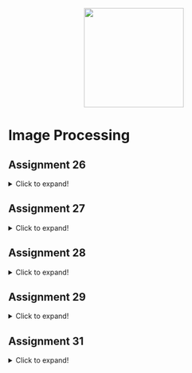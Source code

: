 
<p align="center"><a href="https://www.opencv.org" target="_blank"><img src="https://upload.wikimedia.org/wikipedia/commons/thumb/3/32/OpenCV_Logo_with_text_svg_version.svg/270px-OpenCV_Logo_with_text_svg_version.svg.png" width="200"></a></p><p></p>

# Image Processing
## Assignment 26
<details>
  <summary>Click to expand!</summary>
  
  ### **chess-Bord**
  ![screen shot](https://raw.githubusercontent.com/Mohammadnematizade/image_processing/main/Assignment%2026/chess-Bord.jpg)
  ### **dark and light color**
  ![screen shot](https://raw.githubusercontent.com/Mohammadnematizade/image_processing/main/Assignment%2026/1.jpg)
  ### **Rotate the image 180**
  ![screen shot](https://raw.githubusercontent.com/Mohammadnematizade/image_processing/main/Assignment%2026/happy.jpg)
  ### **first_name**
  ![screen shot](https://raw.githubusercontent.com/Mohammadnematizade/image_processing/main/Assignment%2026/first_name_2.jpg)
  ### **Generate**
  ![screen shot](https://raw.githubusercontent.com/Mohammadnematizade/image_processing/main/Assignment%2026/Generate.jpg)
  ### **Death symbol**
  ![screen shot](https://raw.githubusercontent.com/Mohammadnematizade/image_processing/main/Assignment%2026/death_symbol.jpg)
</details>

## Assignment 27
<details>
  <summary>Click to expand!</summary>
  
  ### **Make the batman logo**
  ![screen shot](https://raw.githubusercontent.com/Mohammadnematizade/image_processing/main/Assignment%2027/output/snowy_wolf.jpg)
  ### **Write a color**
  ![alt - Github](https://github.com/Mohammadnematizade/image_processing/blob/8322ce5d879b8153a078cff47bc1f85addf308a4/Assignment%2027/output/4.mp4)
</details>

## Assignment 28
<details>
  <summary>Click to expand!</summary>
  ### **fotbal**
  ![screen shot](https://raw.githubusercontent.com/Mohammadnematizade/image_processing/main/Assignment%2028/football%20pitch/football%20pitch.png)
</details>

## Assignment 29
<details>
  <summary>Click to expand!</summary>
  ### **Background_estimation**
  ![screen shot](https://raw.githubusercontent.com/Mohammadnematizade/image_processing/main/Assignment29/output/Background_estimation.jpg)
  ### **Face Morphing**
  ![screen shot](https://raw.githubusercontent.com/Mohammadnematizade/image_processing/main/Assignment29/output/image_Obama_and_Joe_Biden.jpg)
  ### **Photo to Sketch**
  ![screen shot](https://raw.githubusercontent.com/Mohammadnematizade/image_processing/main/Assignment29/output/result_skerch.jpg)
  
  ### **Find the secret text**
  ![screen shot](https://raw.githubusercontent.com/Mohammadnematizade/image_processing/main/Assignment29/output/Find_the_secret_text.jpg)
  
  ### **black holen**
  ![screen shot](https://raw.githubusercontent.com/Mohammadnematizade/image_processing/main/Assignment29/output/result_Black_Hole.jpg)
</details>

## Assignment 31
<details>
  <summary>Click to expand!</summary>
  
  ### **Histogram**
  | plt.plot()     |plt.hist()          | plt.bar() | #
  | ------------- |:-------------:|:-----:|:---:|
  | ![screen shot](https://raw.githubusercontent.com/Mohammadnematizade/image_processing/main/Assignment%2031/output/result_plt.plot.png) | ![screen shot](https://raw.githubusercontent.com/Mohammadnematizade/image_processing/main/Assignment%2031/output/result_plt.hist.png) |![screen shot](https://raw.githubusercontent.com/Mohammadnematizade/image_processing/main/Assignment%2031/output/result_plt.bar.png) | 
  
  ### **flower**
  ![screen shot](https://raw.githubusercontent.com/Mohammadnematizade/image_processing/main/Assignment%2031/output/result_flower.jpg)
  
  ### **Edge detection**
  | lion     |spider | ||
  | ------------- |:-------------:|:-----:|:---:|
  | ![screen shot](https://raw.githubusercontent.com/Mohammadnematizade/image_processing/main/Assignment%2031/output/lion_result.jpg) |  ![screen shot](https://raw.githubusercontent.com/Mohammadnematizade/image_processing/main/Assignment%2031/output/spider_result.jpg)  | 
  
  
  ### **Vertical_horizo**
  ![screen shot](https://raw.githubusercontent.com/Mohammadnematizade/image_processing/main/Assignment%2031/output/Vertical_horizontal_result.jpg)
  
  ### **noes**
  ![screen shot](https://raw.githubusercontent.com/Mohammadnematizade/image_processing/main/Assignment%2031/output/noes_result.png)
  ![screen shot](https://raw.githubusercontent.com/Mohammadnematizade/image_processing/main/Assignment%2031/output/result_noes.jpg)

</details>





